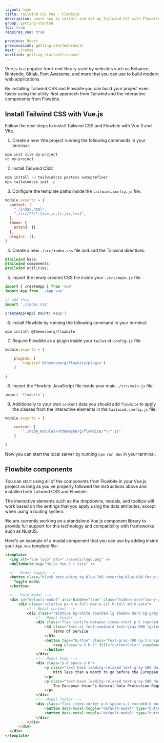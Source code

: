 ```yaml
---
layout: home
title: Tailwind CSS Vue - Flowbite
description: Learn how to install and set up Tailwind CSS with Flowbite for your Vue.js project and start developing modern web applications with interactive components
group: getting-started
toc: true
requires_vue: true

previous: React
previousLink: getting-started/react/
next: License
nextLink: getting-started/license/
---
```


Vue.js is a popular front-end library used by websites such as Behance, Nintendo, Gitlab, Font Awesome, and more that you can use to build modern web applications. 

By installing Tailwind CSS and Flowbite you can build your project even faster using the utility-first approach from Tailwind and the interactive components from Flowbite.

## Install Tailwind CSS with Vue.js

Follow the next steps to install Tailwind CSS and Flowbite with Vue 3 and Vite.

1. Create a new Vite project running the following commands in your terminal:

```bash
npm init vite my-project
cd my-project
```

2. Install Tailwind CSS:

```bash
npm install -D tailwindcss postcss autoprefixer
npx tailwindcss init -p
```

3. Configure the template paths inside the `tailwind.config.js` file:

```javascript
module.exports = {
  content: [
    "./index.html",
    "./src/**/*.{vue,js,ts,jsx,tsx}",
  ],
  theme: {
    extend: {},
  },
  plugins: [],
}
```

4. Create a new `./src/index.css` file and add the Tailwind directives:

```css
@tailwind base;
@tailwind components;
@tailwind utilities;
```

5. Import the newly created CSS file inside your `./src/main.js` file:

```javascript
import { createApp } from 'vue'
import App from './App.vue'

// add this
import './index.css'

createApp(App).mount('#app')
```

6. Install Flowbite by running the following command in your terminal:

```bash
npm install @themesberg/flowbite
```

7. Require Flowbite as a plugin inside your `tailwind.config.js` file:

```javascript
module.exports = {

    plugins: [
        require('@themesberg/flowbite/plugin')
    ]

}

```
8. Import the Flowbite JavaScript file inside your main `./src/main.js` file:

```bash
import 'flowbite';
```

9. Additionally to your own `content` data you should add `flowbite` to apply the classes from the interactive elements in the `tailwind.config.js` file:

```javascript
module.exports = {

    content: [
        "./node_modules/@themesberg/flowbite/**/*.js"
    ]

}
```

Now you can start the local server by running `npm run dev` in your terminal.

## Flowbite components

You can start using all of the components from Flowbite in your Vue.js project as long as you've properly followed the instructions above and installed both Tailwind CSS and Flowbite.

The interactive elements such as the dropdowns, modals, and tooltips will work based on the settings that you apply using the data attributes, except when using a routing system.

We are currently working on a standalone Vue.js component library to provide full support for this technology and compatibility with frameworks such as NuxtJS.

Here's an example of a modal component that you can use by adding inside your `App.vue` template file:

```html
<template>
  <img alt="Vue logo" src="./assets/logo.png" />
  <HelloWorld msg="Hello Vue 3 + Vite" />

  <!-- Modal toggle -->
  <button class="block text-white bg-blue-700 hover:bg-blue-800 focus:ring-4 focus:ring-blue-300 font-medium rounded-lg text-sm px-5 py-2.5 text-center dark:bg-blue-600 dark:hover:bg-blue-700 dark:focus:ring-blue-800" type="button" data-modal-toggle="default-modal">
    Toggle modal
  </button>

  <!-- Main modal -->
  <div id="default-modal" aria-hidden="true" class="hidden overflow-y-auto overflow-x-hidden fixed right-0 left-0 top-4 z-50 justify-center items-center h-modal md:h-full md:inset-0">
      <div class="relative px-4 w-full max-w-2xl h-full md:h-auto">
          <!-- Modal content -->
          <div class="relative bg-white rounded-lg shadow dark:bg-gray-700">
              <!-- Modal header -->
              <div class="flex justify-between items-start p-5 rounded-t border-b dark:border-gray-600">
                  <h3 class="text-xl font-semibold text-gray-900 lg:text-2xl dark:text-white">
                      Terms of Service
                  </h3>
                  <button type="button" class="text-gray-400 bg-transparent hover:bg-gray-200 hover:text-gray-900 rounded-lg text-sm p-1.5 ml-auto inline-flex items-center dark:hover:bg-gray-600 dark:hover:text-white" data-modal-toggle="default-modal">
                      <svg class="w-5 h-5" fill="currentColor" viewBox="0 0 20 20" xmlns="http://www.w3.org/2000/svg"><path fill-rule="evenodd" d="M4.293 4.293a1 1 0 011.414 0L10 8.586l4.293-4.293a1 1 0 111.414 1.414L11.414 10l4.293 4.293a1 1 0 01-1.414 1.414L10 11.414l-4.293 4.293a1 1 0 01-1.414-1.414L8.586 10 4.293 5.707a1 1 0 010-1.414z" clip-rule="evenodd"></path></svg>  
                  </button>
              </div>
              <!-- Modal body -->
              <div class="p-6 space-y-6">
                  <p class="text-base leading-relaxed text-gray-500 dark:text-gray-400">
                      With less than a month to go before the European Union enacts new consumer privacy laws for its citizens, companies around the world are updating their terms of service agreements to comply.
                  </p>
                  <p class="text-base leading-relaxed text-gray-500 dark:text-gray-400">
                      The European Union’s General Data Protection Regulation (G.D.P.R.) goes into effect on May 25 and is meant to ensure a common set of data rights in the European Union. It requires organizations to notify users as soon as possible of high-risk data breaches that could personally affect them.
                  </p>
              </div>
              <!-- Modal footer -->
              <div class="flex items-center p-6 space-x-2 rounded-b border-t border-gray-200 dark:border-gray-600">
                  <button data-modal-toggle="default-modal" type="button" class="text-white bg-blue-700 hover:bg-blue-800 focus:ring-4 focus:ring-blue-300 font-medium rounded-lg text-sm px-5 py-2.5 text-center dark:bg-blue-600 dark:hover:bg-blue-700 dark:focus:ring-blue-800">I accept</button>
                  <button data-modal-toggle="default-modal" type="button" class="text-gray-500 bg-white hover:bg-gray-100 focus:ring-4 focus:ring-gray-300 rounded-lg border border-gray-200 text-sm font-medium px-5 py-2.5 hover:text-gray-900 focus:z-10 dark:bg-gray-700 dark:text-gray-300 dark:border-gray-500 dark:hover:text-white dark:hover:bg-gray-600">Decline</button>
              </div>
          </div>
      </div>
  </div>
</template>
```
